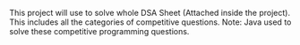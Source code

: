 This project will use to solve whole DSA Sheet (Attached inside the project).
This includes all the categories of competitive questions.
Note: Java used to solve these competitive programming questions.
